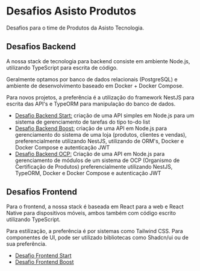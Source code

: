 # Desafios Asisto Produtos

Desafios para o time de Produtos da Asisto Tecnologia.

## Desafios Backend

A nossa stack de tecnologia para backend consiste em ambiente Node.js, utilizando TypeScript para escrita de código.

Geralmente optamos por banco de dados relacionais (PostgreSQL) e ambiente de desenvolvimento baseado em Docker + Docker Compose.

Para novos projetos, a preferência é a utilização do framework NestJS para escrita das API's e TypeORM para manipulação do banco de dados.

- [Desafio Backend Start:](backend-start.md) criação de uma API simples em Node.js para um sistema de gerenciamento de tarefas do tipo to-do list
- [Desafio Backend Boost:](backend-boost.md) criação de uma API em Node.js para gerenciamento do sistema de uma loja (produtos, clientes e vendas), preferencialmente utilizando NestJS, utilizando de ORM's, Docker e Docker Compose e autenticação JWT
- [Desafio Backend OCP:](backend-ocp.md) Criação de uma API em Node.js para gerenciamento de módulos de um sistema de OCP (Organismo de Certificação de Produtos) preferencialmente utilizando NestJS, TypeORM, Docker e Docker Compose e autenticação JWT

## Desafios Frontend

Para o frontend, a nossa stack é baseada em React para a web e React Native para dispositivos móveis, ambos também com código escrito utilizando TypeScript.

Para estilização, a preferência é por sistemas como Tailwind CSS. Para componentes de UI, pode ser utilizado bibliotecas como Shadcn/ui ou de sua preferência.

- [Desafio Frontend Start](frontend-start.md)
- [Desafio Frontend Boost](frontend-boost.md)

